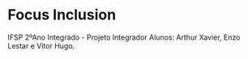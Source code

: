 # Focus Inclusion

IFSP 2ºAno Integrado - Projeto Integrador
Alunos: Arthur Xavier, Enzo Lestar e Vitor Hugo.
